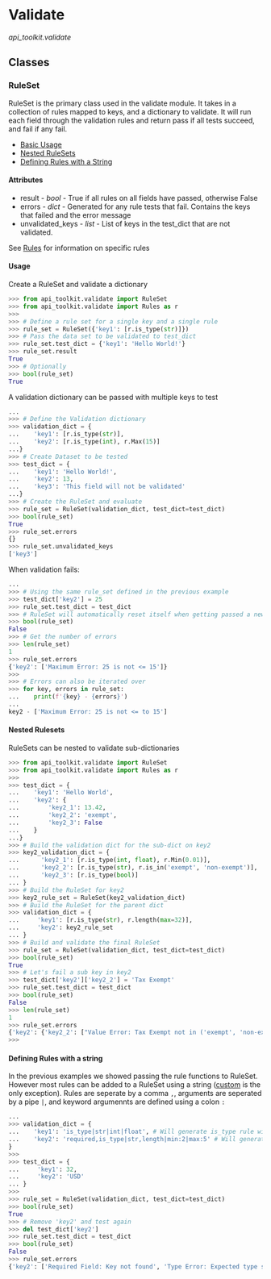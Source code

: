 # Validate
*api_toolkit.validate*

## Classes

### RuleSet
RuleSet is the primary class used in the validate module. It takes in a collection of rules mapped to keys, and a dictionary to validate. It will run each field through the validation rules and return pass if all tests succeed, and fail if any fail.

- [Basic Usage](#usage)
- [Nested RuleSets](#nested-rulesets)
- [Defining Rules with a String](#defining-rules-with-a-string)

#### Attributes
 - result - *bool* - True if all rules on all fields have passed, otherwise False
 - errors - *dict* - Generated for any rule tests that fail. Contains the keys that failed and the error message
 - unvalidated_keys - *list* - List of keys in the test_dict that are not validated. 

See [Rules](rules.md) for information on specific rules

#### Usage

Create a RuleSet and validate a dictionary
```python
>>> from api_toolkit.validate import RuleSet
>>> from api_toolkit.validate import Rules as r
>>> 
>>> # Define a rule set for a single key and a single rule
>>> rule_set = RuleSet({'key1': [r.is_type(str)]})
>>> # Pass the data set to be validated to test_dict
>>> rule_set.test_dict = {'key1': 'Hello World!'}
>>> rule_set.result
True
>>> # Optionally
>>> bool(rule_set)
True
```

A validation dictionary can be passed with multiple keys to test
```python
...
>>> # Define the Validation dictionary
>>> validation_dict = {
...    'key1': [r.is_type(str)],
...    'key2': [r.is_type(int), r.Max(15)]    
...}
>>> # Create Dataset to be tested
>>> test_dict = {
...    'key1': 'Hello World!',
...    'key2': 13,
...    'key3': 'This field will not be validated'
...}
>>> # Create the RuleSet and evaluate
>>> rule_set = RuleSet(validation_dict, test_dict=test_dict)
>>> bool(rule_set)
True
>>> rule_set.errors
{}
>>> rule_set.unvalidated_keys
['key3']
```

When validation fails:
```python
...
>>> # Using the same rule_set defined in the previous example
>>> test_dict['key2'] = 25
>>> rule_set.test_dict = test_dict
>>> # RuleSet will automatically reset itself when getting passed a new test_dict
>>> bool(rule_set)
False
>>> # Get the number of errors
>>> len(rule_set)
1
>>> rule_set.errors
{'key2': ['Maximum Error: 25 is not <= 15']}
>>>
>>> # Errors can also be iterated over
>>> for key, errors in rule_set:
...    print(f'{key} - {errors}')
...
key2 - ['Maximum Error: 25 is not <= to 15']
```

#### Nested Rulesets
RuleSets can be nested to validate sub-dictionaries

```python
>>> from api_toolkit.validate import RuleSet
>>> from api_toolkit.validate import Rules as r
>>>
>>> test_dict = {
...    'key1': 'Hello World',
...    'key2': {
...        'key2_1': 13.42,
...        'key2_2': 'exempt',
...        'key2_3': False
...    }
...}
>>> # Build the validation dict for the sub-dict on key2
>>> key2_validation_dict = {
...      'key2_1': [r.is_type(int, float), r.Min(0.01)],
...      'key2_2': [r.is_type(str), r.is_in('exempt', 'non-exempt')],
...      'key2_3': [r.is_type(bool)]                                     
... }
>>> # Build the RuleSet for key2
>>> key2_rule_set = RuleSet(key2_validation_dict)
>>> # Build the RuleSet for the parent dict
>>> validation_dict = {
...     'key1': [r.is_type(str), r.length(max=32)],
...     'key2': key2_rule_set
... }
>>> # Build and validate the final RuleSet
>>> rule_set = RuleSet(validation_dict, test_dict=test_dict)
>>> bool(rule_set)
True
>>> # Let's fail a sub key in key2
>>> test_dict['key2']['key2_2'] = 'Tax Exempt'
>>> rule_set.test_dict = test_dict
>>> bool(rule_set)
False
>>> len(rule_set)
1
>>> rule_set.errors
{'key2': {'key2_2': ["Value Error: Tax Exempt not in ('exempt', 'non-exempt')"]}}
>>>
```

#### Defining Rules with a string
In the previous examples we showed passing the rule functions to RuleSet. However most rules can be added to a RuleSet using a string ([custom](rules.md#custom) is the only exception). 
Rules are seperate by a comma `,`, arguments are seperated by a pipe `|`, and keyword argumennts are defined using a colon `:`

```python
...
>>> validation_dict = {
...    'key1': 'is_type|str|int|float', # Will generate is_type rule with str, int or float valid
...    'key2': 'required,is_type|str,length|min:2|max:5' # Will generate required, is_type rule with str valid, and length rule with min=3 and max=5
}
>>>
>>> test_dict = {
...     'key1': 32,
...     'key2': 'USD'
... }
>>>
>>> rule_set = RuleSet(validation_dict, test_dict=test_dict)
>>> bool(rule_set)
True
>>> # Remove 'key2' and test again
>>> del test_dict['key2']
>>> rule_set.test_dict = test_dict
>>> bool(rule_set)
False
>>> rule_set.errors
{'key2': ['Required Field: Key not found', 'Type Error: Expected type str got NoneType', 'Attribute Error: None does not have a length']}
```